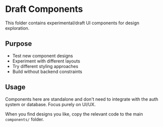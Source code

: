 # Draft Components

This folder contains experimental/draft UI components for design exploration.

## Purpose
- Test new component designs
- Experiment with different layouts  
- Try different styling approaches
- Build without backend constraints

## Usage
Components here are standalone and don't need to integrate with the auth system or database. Focus purely on UI/UX.

When you find designs you like, copy the relevant code to the main `components/` folder.